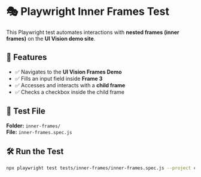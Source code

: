 # 🎭 Playwright Inner Frames Test  

This Playwright test automates interactions with **nested frames (inner frames)** on the **UI Vision demo site**.  

## 📌 Features  
- ✅ Navigates to the **UI Vision Frames Demo**  
- ✅ Fills an input field inside **Frame 3**  
- ✅ Accesses and interacts with a **child frame**  
- ✅ Checks a checkbox inside the child frame  

## 📂 Test File  
**Folder:** `inner-frames/`  
**File:** `inner-frames.spec.js`  

## 🛠 Run the Test  
```sh
npx playwright test tests/inner-frames/inner-frames.spec.js --project chromium --headed
